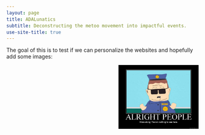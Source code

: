 ```yaml
---
layout: page
title: ADALunatics
subtitle: Deconstructing the metoo movement into impactful events. 
use-site-title: true
---
```


The goal of this is to test if we can personalize the websites and hopefully add some images:

<img src="assets/img/404-southpark.jpg" alt="ny" width="210" style="float:right"/>
